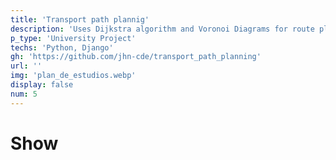 ```yaml
---
title: 'Transport path plannig'
description: 'Uses Dijkstra algorithm and Voronoi Diagrams for route planning.'
p_type: 'University Project'
techs: 'Python, Django'
gh: 'https://github.com/jhn-cde/transport_path_planning'
url: ''
img: 'plan_de_estudios.webp'
display: false
num: 5
---
```

# Show

